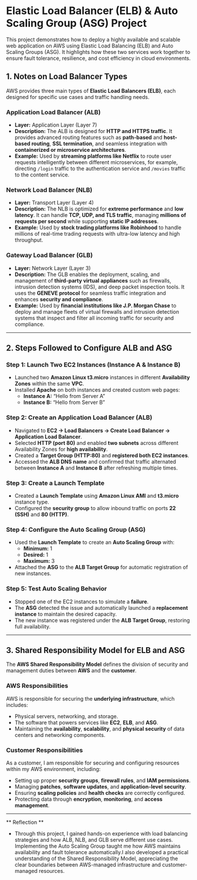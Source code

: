 # **Elastic Load Balancer (ELB) & Auto Scaling Group (ASG) Project**

This project demonstrates how to deploy a highly available and scalable web application on AWS using Elastic Load Balancing (ELB) and Auto Scaling Groups (ASG). It highlights how these two services work together to ensure fault tolerance, resilience, and cost efficiency in cloud environments.


## **1. Notes on Load Balancer Types**

AWS provides three main types of **Elastic Load Balancers (ELB)**, each designed for specific use cases and traffic handling needs.

### **Application Load Balancer (ALB)**
- **Layer:** Application Layer (Layer 7)
- **Description:** The ALB is designed for **HTTP and HTTPS traffic**. It provides advanced routing features such as **path-based** and **host-based routing**, **SSL termination**, and seamless integration with **containerized or microservice architectures**.
- **Example:** Used by **streaming platforms like Netflix** to route user requests intelligently between different microservices, for example, directing `/login` traffic to the authentication service and `/movies` traffic to the content service.

### **Network Load Balancer (NLB)**
- **Layer:** Transport Layer (Layer 4)
- **Description:** The NLB is optimized for **extreme performance** and **low latency**. It can handle **TCP, UDP, and TLS traffic**, managing **millions of requests per second** while supporting **static IP addresses**.
- **Example:** Used by **stock trading platforms like Robinhood** to handle millions of real-time trading requests with ultra-low latency and high throughput.

### **Gateway Load Balancer (GLB)**
- **Layer:** Network Layer (Layer 3)
- **Description:** The GLB enables the deployment, scaling, and management of **third-party virtual appliances** such as firewalls, intrusion detection systems (IDS), and deep packet inspection tools. It uses the **GENEVE protocol** for seamless traffic integration and enhances **security and compliance**.
- **Example:** Used by **financial institutions like J.P. Morgan Chase** to deploy and manage fleets of virtual firewalls and intrusion detection systems that inspect and filter all incoming traffic for security and compliance.

---

## **2. Steps Followed to Configure ALB and ASG**

### **Step 1: Launch Two EC2 Instances (Instance A & Instance B)**
- Launched two **Amazon Linux t3.micro** instances in different **Availability Zones** within the same **VPC**.  
- Installed **Apache** on both instances and created custom web pages:
  - **Instance A:** “Hello from Server A”  
  - **Instance B:** “Hello from Server B”

### **Step 2: Create an Application Load Balancer (ALB)**
- Navigated to **EC2 → Load Balancers → Create Load Balancer → Application Load Balancer**.  
- Selected **HTTP (port 80)** and enabled **two subnets** across different Availability Zones for **high availability**.  
- Created a **Target Group (HTTP:80)** and **registered both EC2 instances**.  
- Accessed the **ALB DNS name** and confirmed that traffic alternated between **Instance A** and **Instance B** after refreshing multiple times.

### **Step 3: Create a Launch Template**
- Created a **Launch Template** using **Amazon Linux AMI** and **t3.micro** instance type.  
- Configured the **security group** to allow inbound traffic on ports **22 (SSH)** and **80 (HTTP)**.

### **Step 4: Configure the Auto Scaling Group (ASG)**
- Used the **Launch Template** to create an **Auto Scaling Group** with:
  - **Minimum:** 1  
  - **Desired:** 1  
  - **Maximum:** 3  
- Attached the **ASG** to the **ALB Target Group** for automatic registration of new instances.

### **Step 5: Test Auto Scaling Behavior**
- Stopped one of the EC2 instances to simulate a **failure**.  
- The **ASG** detected the issue and automatically launched a **replacement instance** to maintain the desired capacity.  
- The new instance was registered under the **ALB Target Group**, restoring full availability.

---

## **3. Shared Responsibility Model for ELB and ASG**

The **AWS Shared Responsibility Model** defines the division of security and management duties between **AWS** and the **customer**.

### **AWS Responsibilities**
AWS is responsible for securing the **underlying infrastructure**, which includes:
- Physical servers, networking, and storage.
- The software that powers services like **EC2**, **ELB**, and **ASG**.
- Maintaining the **availability**, **scalability**, and **physical security** of data centers and networking components.

### **Customer Responsibilities**
As a customer, I am responsible for securing and configuring resources within my AWS environment, including:
- Setting up proper **security groups**, **firewall rules**, and **IAM permissions**.  
- Managing **patches**, **software updates**, and **application-level security**.  
- Ensuring **scaling policies** and **health checks** are correctly configured.  
- Protecting data through **encryption**, **monitoring**, and **access management**.

---

** Reflection **  
- Through this project, I gained hands-on experience with load balancing strategies and how ALB, NLB, and GLB serve different use cases. Implementing the Auto Scaling Group taught me how AWS maintains availability and fault tolerance automatically.I also developed a practical understanding of the Shared Responsibility Model, appreciating the clear boundaries between AWS-managed infrastructure and customer-managed resources.
